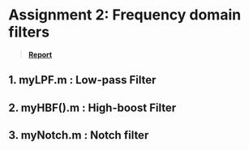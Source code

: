 # Assignment 2: Frequency domain filters
> **[Report](/Assignment2-Frequency_Filtering/report_of_frequency_filtering.pdf)**

## 1. myLPF.m : Low-pass Filter

## 2. myHBF().m : High-boost Filter 

## 3. myNotch.m : Notch filter 

